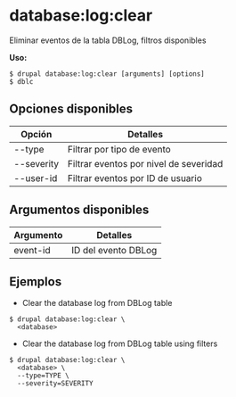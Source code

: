 # database:log:clear
Eliminar eventos de la tabla DBLog, filtros disponibles

**Uso:**
```
$ drupal database:log:clear [arguments] [options]
$ dblc  
```

## Opciones disponibles
Opción | Detalles
-------|-------------
--type | Filtrar por tipo de evento
--severity | Filtrar eventos por nivel de severidad
--user-id | Filtrar eventos por ID de usuario

## Argumentos disponibles
Argumento | Detalles
---------|-------------
event-id | ID del evento DBLog

## Ejemplos
* Clear the database log from DBLog table
```
$ drupal database:log:clear \
  <database>
```
* Clear the database log from DBLog table using filters
```
$ drupal database:log:clear \
  <database> \
  --type=TYPE \
  --severity=SEVERITY
```
